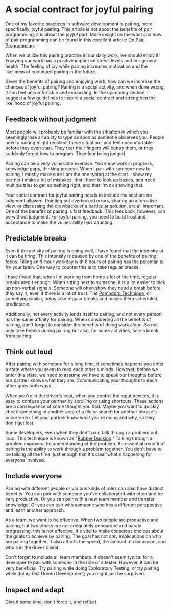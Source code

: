 # A social contract for joyful pairing

One of my favorite practices in software development is pairing, more specifically, joyful pairing.
This article is not about the benefits of pair programming; it is about the _joyful_ part.
More insight on the what and how of pair programming can be found in this excellent article: [On Pair Programming](https://martinfowler.com/articles/on-pair-programming.html).

When we utilize this pairing practice in our daily work, we should enjoy it!
Enjoying our work has a positive impact on stress levels and our general health.
The feeling of joy while pairing increases motivation and the likeliness of continued pairing in the future.

Given the benefits of pairing and enjoying work, how can we increase the chances of joyful pairing?
Pairing is a social activity, and when done wrong, it can feel uncomfortable and exhausting.
In the upcoming section, I suggest a few guidelines to inspire a social contract and strengthen the likelihood of joyful pairing.

## Feedback without judgment

Most people will probably be familiar with the situation in which you seemingly lose all ability to type as soon as someone observes you.
People new to pairing might recollect these situations and feel uncomfortable before they even start.
They fear their fingers will betray them, or they suddenly forget how to program.
They fear being judged.

Pairing can be a very vulnerable exercise.
You show work in progress, knowledge gaps, thinking process.
When I pair with someone new to pairing, I mostly make sure I am the one typing at the start.
I show my partner I make a lot of mistakes, that I have to look up basics, and need multiple tries to get something right, and that I'm ok showing that.

Your social contract for joyful pairing needs to include the section: no judgment allowed.
Pointing out overlooked errors, sharing an alternative view, or discussing the drawbacks of a particular solution, are all important.
One of the benefits of pairing is fast feedback.
This feedback, however, can be without judgment.
For joyful pairing, you need to build trust and acceptance to make the vulnerability less daunting.

## Predictable breaks

Even if the activity of pairing is going well, I have found that the intensity of it can be tiring.
This intensity is caused by one of the benefits of pairing; focus.
Filling an 8-hour workday with 8 hours of pairing has the potential to fry your brain.
One way to counter this is to take regular breaks.

I have found that, when I'm working from home a lot of the time, regular breaks aren't enough.
When sitting next to someone, it is a lot easier to pick up non-verbal signals.
Someone will often show they need a break before they say it, even if there is a lot of trust.
The [Pomodoro Technique](https://en.wikipedia.org/wiki/Pomodoro_Technique), or something similar, helps take regular breaks and makes them scheduled, predictable.

Additionally, not every activity lends itself to pairing, and not every person has the same affinity for pairing.
When considering all the benefits of pairing, don't forget to consider the benefits of doing work alone.
So not only take breaks during pairing but also, for some activities, take a break from pairing.

## Think out loud

After pairing with someone for a long time, it sometimes happens you enter a state where you seem to read each other's minds.
However, before we enter this state, we need to assume we have to speak our thoughts before our partner knows what they are.
Communicating your thoughts to each other goes both ways.

When you're in the driver's seat, when you control the input devices, it is easy to confuse your partner by scrolling or using shortcuts.
These actions are a consequence of some thought you had.
Maybe you want to quickly check something in another area of a file or search for another phrase's occurrence.
Let your partner know what you're doing and why, so they don't get lost.

Some developers, even when they don't pair, talk through a problem out loud.
This technique is known as "[Rubber Ducking](https://en.wikipedia.org/wiki/Rubber_duck_debugging)."
Talking through a problem improves the understanding of the problem.
An essential benefit of pairing is the ability to work through a problem together.
You don't have to be talking all the time, just enough that it's clear what's happening for everyone involved.

## Include everyone

Pairing with different people or various kinds of roles can also have distinct benefits.
You can pair with someone you've collaborated with often and be very productive.
Or you can pair with a new team member and transfer knowledge.
Or you can pair with someone who has a different perspective and learn another approach.

As a team, we want to be effective.
When two people are productive and pairing, but two others are not adequately onboarded and barely progressing, this is not effective.
It's vital to make conscious choices about the goals to achieve by pairing.
The goal has not only implications on who are pairing together.
It also affects the speed, the amount of discussion, and who's in the driver's seat.

Don't forget to include all team members.
It doesn't seem typical for a developer to pair with someone in the role of a tester.
However, it can be very beneficial.
Try pairing while doing Exploratory Testing, or try pairing while doing Test Driven Development; you might just be surprised.

## Inspect and adapt

Give it some time, don't force it, and reflect
